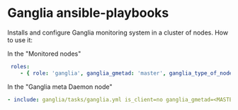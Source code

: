 Ganglia ansible-playbooks
=========================

Installs and configure Ganglia monitoring system in a cluster of nodes.
How to use it:

In the "Monitored nodes"
```yml
 roles: 
    - { role: 'ganglia', ganglia_gmetad: 'master', ganglia_type_of_node: 'slave'}
```

In the "Ganglia meta Daemon node"
```yml
- include: ganglia/tasks/ganglia.yml is_client=no ganglia_gmetad=<MASTER_NODE_NAME_OR_IP>
```

